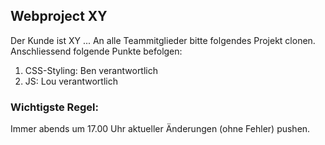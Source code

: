 ## Webproject XY
Der Kunde ist XY ...
An alle Teammitglieder bitte folgendes Projekt clonen.
Anschliessend folgende Punkte befolgen:
1. CSS-Styling: Ben verantwortlich
2. JS: Lou verantwortlich

### Wichtigste Regel:
Immer abends um 17.00 Uhr aktueller Änderungen (ohne Fehler)
pushen.
